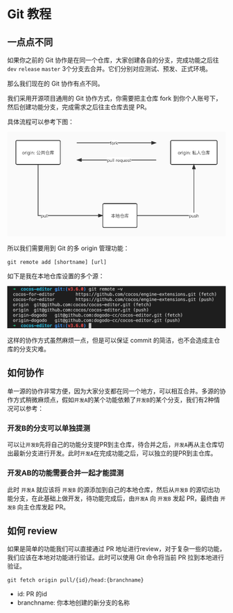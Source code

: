 # Git 教程


## 一点点不同
如果你之前的 Git 协作是在同一个仓库，大家创建各自的分支，完成功能之后往 `dev` `release` `master` 3个分支去合并。它们分别对应测试、预发、正式环境。

那么我们现在的 Git 协作有点不同。

我们采用开源项目通用的 Git 协作方式，你需要把主仓库 fork 到你个人账号下，然后创建功能分支，完成需求之后往主仓库去提 PR。

具体流程可以参考下图：

<picture>
  <img src="../assets/git.jpg" alt="Image">
</picture>

所以我们需要用到 Git 的多 origin 管理功能：

```
git remote add [shortname] [url]
```
如下是我在本地仓库设置的多个源：

<picture>
  <img src="../assets/git-remote.png" alt="Image">
</picture>

这样的协作方式虽然麻烦一点，但是可以保证 commit 的简洁，也不会造成主仓库的分支灾难。

## 如何协作

单一源的协作非常方便，因为大家分支都在同一个地方，可以相互合并。多源的协作方式稍微麻烦点，假如`开发A`的某个功能依赖了`开发B`的某个分支，我们有2种情况可以参考：

### 开发B的分支可以单独提测

可以让`开发B`先将自己的功能分支提PR到主仓库，待合并之后，`开发A`再从主仓库切出最新分支进行开发。此时`开发A`在完成功能之后，可以独立的提PR到主仓库。

### 开发AB的功能需要合并一起才能提测

此时 `开发A` 就应该将 `开发B` 的源添加到自己的本地仓库，然后从`开发B` 的源切出功能分支，在此基础上做开发，待功能完成后，由`开发A` 向 `开发B` 发起 PR，最终由 `开发B` 向主仓库发起 PR。

## 如何 review 

如果是简单的功能我们可以直接通过 PR 地址进行review，对于复杂一些的功能，我们应该在本地对功能进行验证。此时可以使用 Git 命令将当前 PR 拉到本地进行验证。

```
git fetch origin pull/{id}/head:{branchname} 
```

- id: PR 的id
- branchname: 你本地创建的新分支的名称